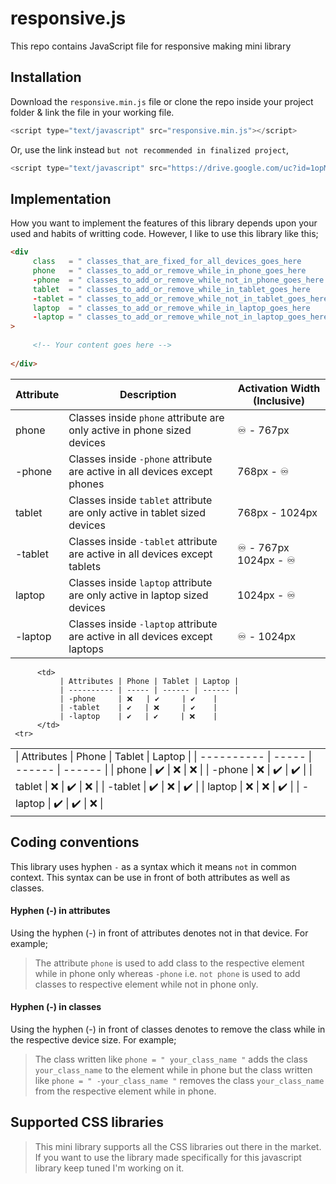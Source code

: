 # responsive.js
This repo contains JavaScript file for responsive making mini library

## Installation
Download the `responsive.min.js` file or clone the repo inside your project folder & link the file in your working file.
```JavaScript
<script type="text/javascript" src="responsive.min.js"></script>
```
Or, use the link instead `but not recommended in finalized project`,
```JavaScript
<script type="text/javascript" src="https://drive.google.com/uc?id=1opMRz11qnO1uPitXKgWQwi_INTdU4G7C"></script>
```


## Implementation
How you want to implement the features of this library depends upon your used and habits of writting code. However, I like to use this library like this;

```HTML
<div 
     class   = " classes_that_are_fixed_for_all_devices_goes_here        "     
     phone   = " classes_to_add_or_remove_while_in_phone_goes_here       " 
     -phone  = " classes_to_add_or_remove_while_not_in_phone_goes_here   " 
     tablet  = " classes_to_add_or_remove_while_in_tablet_goes_here      " 
     -tablet = " classes_to_add_or_remove_while_not_in_tablet_goes_here  " 
     laptop  = " classes_to_add_or_remove_while_in_laptop_goes_here      " 
     -laptop = " classes_to_add_or_remove_while_not_in_laptop_goes_here  " 
>
     
     <!-- Your content goes here -->
     
</div>
```


| Attribute  | Description | Activation Width (Inclusive) |
| ---------- | ----------- | ---------------------------- |
| phone      | Classes inside `phone` attribute are only active in phone sized devices     | ♾️ - 767px        |
| -phone     | Classes inside `-phone` attribute are active in all devices except phones   | 768px - ♾️   |
| tablet     | Classes inside `tablet` attribute are only active in tablet sized devices   | 768px - 1024px     |
| -tablet    | Classes inside `-tablet` attribute are active in all devices except tablets | ♾️ - 767px </br> 1024px - ♾️ |
| laptop     | Classes inside `laptop` attribute are only active in laptop sized devices   | 1024px - ♾️ |
| -laptop    | Classes inside `-laptop` attribute are active in all devices except laptops | ♾️ - 1024px |

<table>
     <tr>
          <td>
               | Attributes | Phone | Tablet | Laptop |
               | ---------- | ----- | ------ | ------ | 
               | phone      | ✔️   | ❌     | ❌    | 
               | -phone     | ❌   | ✔️     | ✔️    | 
               | tablet     | ❌   | ✔️     | ❌    |
               | -tablet    | ✔️   | ❌     | ✔️    |
               | laptop     | ❌   | ❌     | ✔️    |
               | -laptop    | ✔️   | ✔️     | ❌    |
          </td>

          <td>
               | Attributes | Phone | Tablet | Laptop |
               | ---------- | ----- | ------ | ------ | 
               | -phone     | ❌   | ✔️     | ✔️    | 
               | -tablet    | ✔️   | ❌     | ✔️    |
               | -laptop    | ✔️   | ✔️     | ❌    |
          </td>
     <tr>
</table>



## Coding conventions
This library uses hyphen `-` as a syntax which it means `not` in common context. This syntax can be use in front of both attributes as well as classes. 

#### Hyphen (-) in attributes
Using the hyphen (-) in front of attributes denotes not in that device. For example;
> The attribute `phone` is used to add class to the respective element while in phone only whereas `-phone` i.e. `not phone` is used to add classes to respective element while not in phone only.

#### Hyphen (-) in classes
Using the hyphen (-) in front of classes denotes to remove the class while in the respective device size. For example;
> The class written like `phone = " your_class_name "` adds the class `your_class_name` to the element while in phone but the class written like `phone = " -your_class_name "` removes the class `your_class_name` from the respective element while in phone.


## Supported CSS libraries
> This mini library supports all the CSS libraries out there in the market. If you want to use the library made specifically for this javascript library keep tuned I'm working on it.
